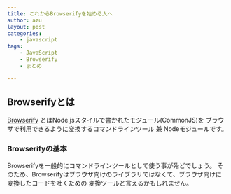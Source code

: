 ```yaml
---
title: これからBrowserifyを始める人へ
author: azu
layout: post
categories:
    - javascript
tags:
    - JavaScript
    - Browserify
    - まとめ

---
```


## Browserifyとは

[Browserify](http://browserify.org/ "Browserify") とはNode.jsスタイルで書かれたモジュール(CommonJS)を
ブラウザで利用できるように変換するコマンドラインツール 兼 Nodeモジュールです。

### Browserifyの基本

Browserifyを一般的にコマンドラインツールとして使う事が殆どでしょう。
そのため、Browserifyはブラウザ向けのライブラリではなくて、ブラウザ向けに変換したコードを吐くための
変換ツールと言えるかもしれません。